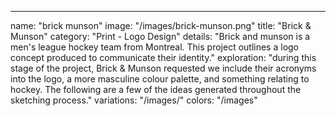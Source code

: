 ---
name: "brick munson"
image: "/images/brick-munson.png"
title: "Brick & Munson"
category: "Print - Logo Design"
details: "Brick and munson is a men's league hockey team from Montreal. This project outlines a logo concept produced to communicate their identity."
exploration: "during this stage of the project, Brick & Munson requested we include their acronyms into the logo, a more masculine colour palette, and something relating to hockey. The following are a few of the ideas generated throughout the sketching process."
variations: "/images/"
colors: "/images"
